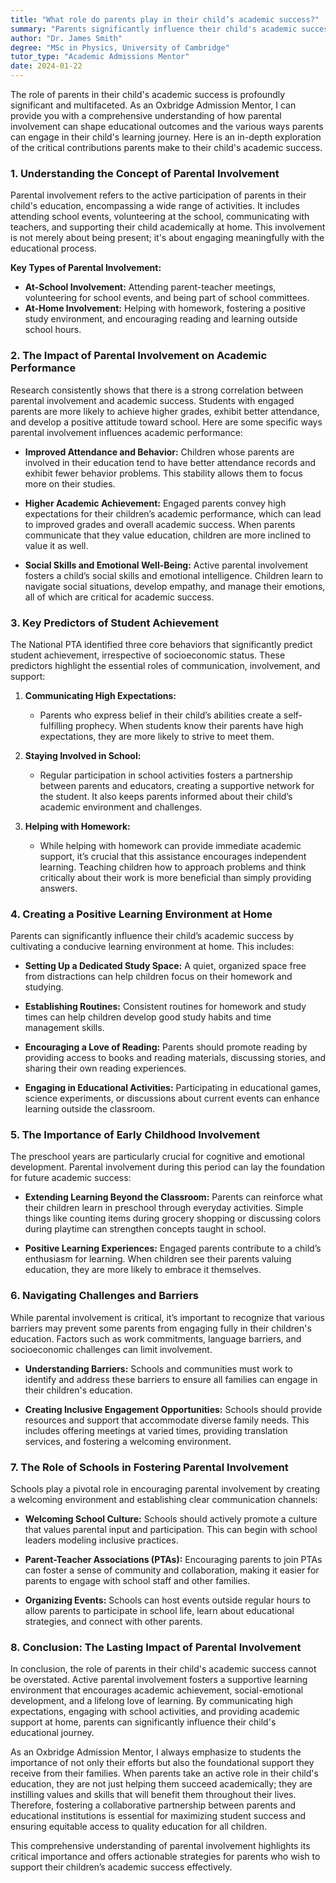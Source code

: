 ```yaml
---
title: "What role do parents play in their child’s academic success?"
summary: "Parents significantly influence their child's academic success through active involvement, including attending events, volunteering, and supporting learning."
author: "Dr. James Smith"
degree: "MSc in Physics, University of Cambridge"
tutor_type: "Academic Admissions Mentor"
date: 2024-01-22
---
```


The role of parents in their child's academic success is profoundly significant and multifaceted. As an Oxbridge Admission Mentor, I can provide you with a comprehensive understanding of how parental involvement can shape educational outcomes and the various ways parents can engage in their child's learning journey. Here is an in-depth exploration of the critical contributions parents make to their child's academic success.

### 1. **Understanding the Concept of Parental Involvement**

Parental involvement refers to the active participation of parents in their child's education, encompassing a wide range of activities. It includes attending school events, volunteering at the school, communicating with teachers, and supporting their child academically at home. This involvement is not merely about being present; it's about engaging meaningfully with the educational process.

**Key Types of Parental Involvement:**
- **At-School Involvement:** Attending parent-teacher meetings, volunteering for school events, and being part of school committees.
- **At-Home Involvement:** Helping with homework, fostering a positive study environment, and encouraging reading and learning outside school hours.

### 2. **The Impact of Parental Involvement on Academic Performance**

Research consistently shows that there is a strong correlation between parental involvement and academic success. Students with engaged parents are more likely to achieve higher grades, exhibit better attendance, and develop a positive attitude toward school. Here are some specific ways parental involvement influences academic performance:

- **Improved Attendance and Behavior:** Children whose parents are involved in their education tend to have better attendance records and exhibit fewer behavior problems. This stability allows them to focus more on their studies.
  
- **Higher Academic Achievement:** Engaged parents convey high expectations for their children’s academic performance, which can lead to improved grades and overall academic success. When parents communicate that they value education, children are more inclined to value it as well.

- **Social Skills and Emotional Well-Being:** Active parental involvement fosters a child’s social skills and emotional intelligence. Children learn to navigate social situations, develop empathy, and manage their emotions, all of which are critical for academic success.

### 3. **Key Predictors of Student Achievement**

The National PTA identified three core behaviors that significantly predict student achievement, irrespective of socioeconomic status. These predictors highlight the essential roles of communication, involvement, and support:

1. **Communicating High Expectations:**
   - Parents who express belief in their child’s abilities create a self-fulfilling prophecy. When students know their parents have high expectations, they are more likely to strive to meet them.

2. **Staying Involved in School:**
   - Regular participation in school activities fosters a partnership between parents and educators, creating a supportive network for the student. It also keeps parents informed about their child’s academic environment and challenges.

3. **Helping with Homework:**
   - While helping with homework can provide immediate academic support, it’s crucial that this assistance encourages independent learning. Teaching children how to approach problems and think critically about their work is more beneficial than simply providing answers.

### 4. **Creating a Positive Learning Environment at Home**

Parents can significantly influence their child’s academic success by cultivating a conducive learning environment at home. This includes:

- **Setting Up a Dedicated Study Space:** A quiet, organized space free from distractions can help children focus on their homework and studying.

- **Establishing Routines:** Consistent routines for homework and study times can help children develop good study habits and time management skills.

- **Encouraging a Love of Reading:** Parents should promote reading by providing access to books and reading materials, discussing stories, and sharing their own reading experiences.

- **Engaging in Educational Activities:** Participating in educational games, science experiments, or discussions about current events can enhance learning outside the classroom.

### 5. **The Importance of Early Childhood Involvement**

The preschool years are particularly crucial for cognitive and emotional development. Parental involvement during this period can lay the foundation for future academic success:

- **Extending Learning Beyond the Classroom:** Parents can reinforce what their children learn in preschool through everyday activities. Simple things like counting items during grocery shopping or discussing colors during playtime can strengthen concepts taught in school.

- **Positive Learning Experiences:** Engaged parents contribute to a child’s enthusiasm for learning. When children see their parents valuing education, they are more likely to embrace it themselves.

### 6. **Navigating Challenges and Barriers**

While parental involvement is critical, it’s important to recognize that various barriers may prevent some parents from engaging fully in their children's education. Factors such as work commitments, language barriers, and socioeconomic challenges can limit involvement.

- **Understanding Barriers:** Schools and communities must work to identify and address these barriers to ensure all families can engage in their children's education.

- **Creating Inclusive Engagement Opportunities:** Schools should provide resources and support that accommodate diverse family needs. This includes offering meetings at varied times, providing translation services, and fostering a welcoming environment.

### 7. **The Role of Schools in Fostering Parental Involvement**

Schools play a pivotal role in encouraging parental involvement by creating a welcoming environment and establishing clear communication channels:

- **Welcoming School Culture:** Schools should actively promote a culture that values parental input and participation. This can begin with school leaders modeling inclusive practices.

- **Parent-Teacher Associations (PTAs):** Encouraging parents to join PTAs can foster a sense of community and collaboration, making it easier for parents to engage with school staff and other families.

- **Organizing Events:** Schools can host events outside regular hours to allow parents to participate in school life, learn about educational strategies, and connect with other parents.

### 8. **Conclusion: The Lasting Impact of Parental Involvement**

In conclusion, the role of parents in their child's academic success cannot be overstated. Active parental involvement fosters a supportive learning environment that encourages academic achievement, social-emotional development, and a lifelong love of learning. By communicating high expectations, engaging with school activities, and providing academic support at home, parents can significantly influence their child's educational journey.

As an Oxbridge Admission Mentor, I always emphasize to students the importance of not only their efforts but also the foundational support they receive from their families. When parents take an active role in their child's education, they are not just helping them succeed academically; they are instilling values and skills that will benefit them throughout their lives. Therefore, fostering a collaborative partnership between parents and educational institutions is essential for maximizing student success and ensuring equitable access to quality education for all children. 

This comprehensive understanding of parental involvement highlights its critical importance and offers actionable strategies for parents who wish to support their children’s academic success effectively.
    